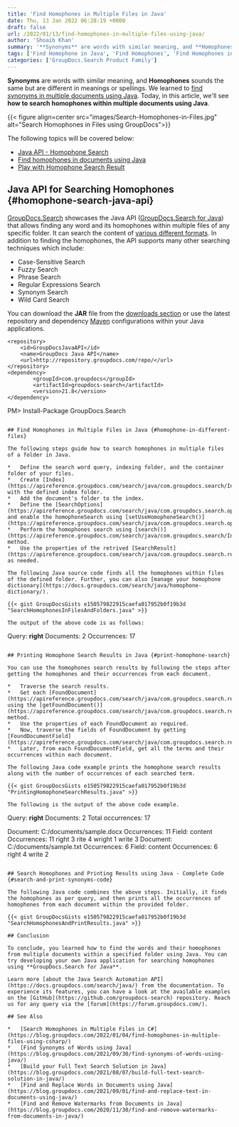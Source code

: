 ```yaml
---
title: 'Find Homophones in Multiple Files in Java'
date: Thu, 13 Jan 2022 06:28:19 +0000
draft: false
url: /2022/01/13/find-homophones-in-multiple-files-using-java/
author: 'Shoaib Khan'
summary: '**Synonyms** are words with similar meaning, and **Homophones** sounds the same but are different in meanings or spellings. We learned to [find synonyms in multiple documents using Java](https://blog.groupdocs.com/2021/10/03/find-synonyms-in-multiple-files-using-java/). Today, in this article, we will see **how to search homophones within multiple documents using Java**.'
tags: ['Find Homophone in Java', 'Find Homophones', 'Find Homophones in Files', 'Homophones']
categories: ['GroupDocs.Search Product Family']
---
```


**Synonyms** are words with similar meaning, and **Homophones** sounds the same but are different in meanings or spellings. We learned to [find synonyms in multiple documents using Java](https://blog.groupdocs.com/2021/10/03/find-synonyms-in-multiple-files-using-java/). Today, in this article, we'll see **how to search homophones within multiple documents using Java**.



{{< figure align=center src="images/Search-Homophones-in-Files.jpg" alt="Search Homophones in Files using GroupDocs">}}


The following topics will be covered below:

*   [Java API - Homophone Search](#homophone-search-java-api)
*   [Find homophones in documents using Java](#homophone-in-different-files)
*   [Play with Homophone Search Result](#print-homophone-search)

## Java API for Searching Homophones {#homophone-search-java-api}

[GroupDocs.Search](https://products.groupdocs.com/search/) showcases the Java API ([GroupDocs.Search for Java](https://products.groupdocs.com/search/net/)) that allows finding any word and its homophones within multiple files of any specific folder. It can search the content of [various different formats](https://docs.groupdocs.com/search/net/supported-document-formats/). In addition to finding the homophones, the API supports many other searching techniques which include:

*   Case-Sensitive Search
*   Fuzzy Search
*   Phrase Search
*   Regular Expressions Search
*   Synonym Search
*   Wild Card Search

You can download the **JAR** file from the [downloads section](https://downloads.groupdocs.com/search) or use the latest repository and dependency [Maven](https://repository.groupdocs.com/webapp/#/artifacts/browse/tree/General/repo/com/groupdocs) configurations within your Java applications.

```
<repository>
	<id>GroupDocsJavaAPI</id>
	<name>GroupDocs Java API</name>
	<url>http://repository.groupdocs.com/repo/</url>
</repository>
<dependency>
        <groupId>com.groupdocs</groupId>
        <artifactId>groupdocs-search</artifactId>
        <version>21.8</version> 
</dependency>
``````
PM> Install-Package GroupDocs.Search
```

## Find Homophones in Multiple Files in Java {#homophone-in-different-files}

The following steps guide how to search homophones in multiple files of a folder in Java.

*   Define the search word query, indexing folder, and the container folder of your files.
*   Create [Index](https://apireference.groupdocs.com/search/java/com.groupdocs.search/Index) with the defined index folder.
*   Add the document's folder to the index.
*   Define the [SearchOptions](https://apireference.groupdocs.com/search/java/com.groupdocs.search.options/SearchOptions) and enable the homophoneSearch using [setUseHomophoneSearch()](https://apireference.groupdocs.com/search/java/com.groupdocs.search.options/SearchOptions#setUseHomophoneSearch(boolean)).
*   Perform the homophones search using [search()](https://apireference.groupdocs.com/search/java/com.groupdocs.search/Index#search(com.groupdocs.search.SearchQuery,%20com.groupdocs.search.options.SearchOptions)) method.
*   Use the properties of the retrived [SearchResult](https://apireference.groupdocs.com/search/java/com.groupdocs.search.results/SearchResult) as needed.

The following Java source code finds all the homophones within files of the defined folder. Further, you can also [manage your homophone dictionary](https://docs.groupdocs.com/search/java/homophone-dictionary/).

{{< gist GroupDocsGists e150579822915caefa017952b0f19b3d "SearchHomophonesInFilesAndFolders.java" >}}

The output of the above code is as follows:

```
Query: **right**
Documents: 2
Occurrences: 17
```

## Printing Homophone Search Results in Java {#print-homophone-search}

You can use the homophones search results by following the steps after getting the homophones and their occurrences from each document.

*   Traverse the search results.
*   Get each [FoundDocument](https://apireference.groupdocs.com/search/java/com.groupdocs.search.results/FoundDocument) using the [getFoundDocument()](https://apireference.groupdocs.com/search/java/com.groupdocs.search.results/SearchResult#getFoundDocument(int)) method.
*   Use the properties of each FoundDocument as required.
*   Now, traverse the fields of FoundDocument by getting [FoundDocumentField](https://apireference.groupdocs.com/search/java/com.groupdocs.search.results/FoundDocumentField).
*   Later, from each FoundDocumentField, get all the terms and their occurrences within each document.

The following Java code example prints the homophone search results along with the number of occurrences of each searched term.

{{< gist GroupDocsGists e150579822915caefa017952b0f19b3d "PrintingHomophoneSearchResults.java" >}}

The following is the output of the above code example.

```
Query: **right**
Documents: 2
Total occurrences: 17

Document: C:/documents/sample.docx
Occurrences: 11
    Field: content
    Occurrences: 11
        right             3
        rite               4
        wright           1
        write             3
Document: C:/documents/sample.txt
Occurrences: 6
    Field: content
    Occurrences: 6
        right             4
        write             2
```

## Search Homophones and Printing Results using Java - Complete Code {#search-and-print-synonyms-code}

The following Java code combines the above steps. Initially, it finds the homophones as per query, and then prints all the occurrences of homophones from each document within the provided folder.

{{< gist GroupDocsGists e150579822915caefa017952b0f19b3d "SearchHomophonesAndPrintResults.java" >}}

## Conclusion

To conclude, you learned how to find the words and their homophones from multiple documents within a specified folder using Java. You can try developing your own Java application for searching homophones using **GroupDocs.Search for Java**.

Learn more [about the Java Search Automation API](https://docs.groupdocs.com/search/java/) from the documentation. To experience its features, you can have a look at the available examples on the [GitHub](https://github.com/groupdocs-search) repository. Reach us for any query via the [forum](https://forum.groupdocs.com/).

## See Also

*   [Search Homophones in Multiple Files in C#](https://blog.groupdocs.com/2022/01/04/find-homophones-in-multiple-files-using-csharp/)
*   [Find Synonyms of Words using Java](https://blog.groupdocs.com/2021/09/30/find-synonyms-of-words-using-java/)
*   [Build your Full Text Search Solution in Java](https://blog.groupdocs.com/2021/08/07/build-full-text-search-solution-in-java/)
*   [Find and Replace Words in Documents using Java](https://blog.groupdocs.com/2021/09/01/find-and-replace-text-in-documents-using-java/)
*   [Find and Remove Watermarks from Documents in Java](https://blog.groupdocs.com/2020/11/30/find-and-remove-watermarks-from-documents-in-java/)





